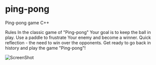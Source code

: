 # ping-pong
Ping-pong game C++ 

Rules 
In the classic game of "Ping-pong" Your goal is to keep the ball in play. Use a paddle to frustrate Your enemy and become a winner. Quick reflection - the need to win over the opponents. Get ready to go back in history and play the game "Ping-pong"!

![ScreenShot](https://pp.vk.me/c621918/v621918908/2a433/AIVwqxbrpOw.jpg)
